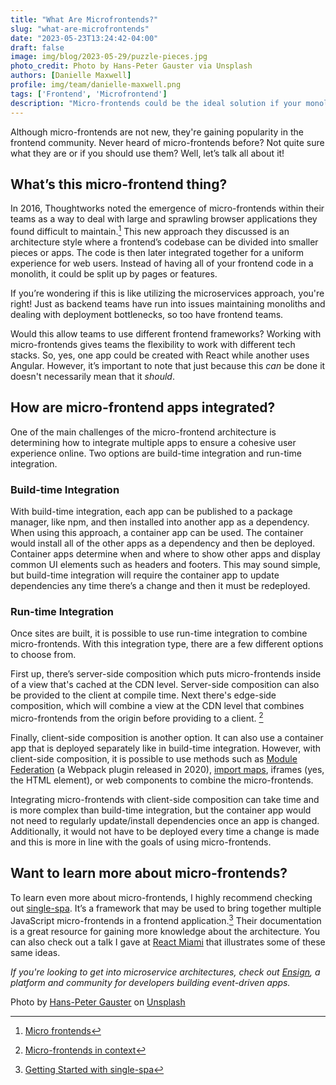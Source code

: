 ```yaml
---
title: "What Are Microfrontends?"
slug: "what-are-microfrontends"
date: "2023-05-23T13:24:42-04:00"
draft: false
image: img/blog/2023-05-29/puzzle-pieces.jpg
photo_credit: Photo by Hans-Peter Gauster via Unsplash
authors: [Danielle Maxwell]
profile: img/team/danielle-maxwell.png
tags: ['Frontend', 'Microfrontend']
description: "Micro-frontends could be the ideal solution if your monolithic frontend is causing growing pains."
---
```


Although micro-frontends are not new, they're gaining popularity in the frontend community. Never heard of micro-frontends before? Not quite sure what they are or if you should use them? Well, let’s talk all about it!
<!--more-->

## What’s this micro-frontend thing?
In 2016, Thoughtworks noted the emergence of micro-frontends within their teams as a way to deal with large and sprawling browser applications they found difficult to maintain.[^1] This new approach they discussed is an architecture style where a frontend’s codebase can be divided into smaller pieces or apps. The code is then later integrated together for a uniform experience for web users. Instead of having all of your frontend code in a monolith, it could be split up by pages or features.

If you’re wondering if this is like utilizing the microservices approach, you're right! Just as backend teams have run into issues maintaining monoliths and dealing with deployment bottlenecks, so too have frontend teams.

Would this allow teams to use different frontend frameworks?
Working with micro-frontends gives teams the flexibility to work with different tech stacks. So, yes, one app could be created with React while another uses Angular. However, it’s important to note that just because this *can* be done it doesn't necessarily mean that it *should*.


## How are micro-frontend apps integrated?
One of the main challenges of the micro-frontend architecture is determining how to integrate multiple apps to ensure a cohesive user experience online. Two options are build-time integration and run-time integration.

### Build-time Integration
With build-time integration, each app can be published to a package manager, like npm, and then installed into another app as a dependency. When using this approach, a container app can be used. The container would install all of the other apps as a dependency and then be deployed. Container apps determine when and where to show other apps and display common UI elements such as headers and footers. This may sound simple, but build-time integration will require the container app to update dependencies any time there’s a change and then it must be redeployed.

### Run-time Integration
Once sites are built, it is possible to use run-time integration to combine micro-frontends. With this integration type, there are a few different options to choose from.

First up, there’s server-side composition which puts micro-frontends inside of a view that's cached at the CDN level. Server-side composition can also be provided to the client at compile time. Next there's edge-side composition, which will combine a view at the CDN level that combines micro-frontends from the origin before providing to a client. [^2]

Finally, client-side composition is another option. It can also use a container app that is deployed separately like in build-time integration. However, with client-side composition, it is possible to use methods such as [Module Federation](https://webpack.js.org/concepts/module-federation/) (a Webpack plugin released in 2020), [import maps](https://developer.mozilla.org/en-US/docs/Web/HTML/Element/script/type/importmap), iframes (yes, the HTML element), or web components to combine the micro-frontends.

Integrating micro-frontends with client-side composition can take time and is more complex than build-time integration, but the container app would not need to regularly update/install dependencies once an app is changed. Additionally, it would not have to be deployed every time a change is made and this is more in line with the goals of using micro-frontends.

## Want to learn more about micro-frontends?
To learn even more about micro-frontends, I highly recommend checking out [single-spa](https://single-spa.js.org/). It’s a framework that may be used to bring together multiple JavaScript micro-frontends in a frontend application.[^3] Their documentation is a great resource for gaining more knowledge about the architecture. You can also check out a talk I gave at [React Miami](https://youtu.be/u6AIHM7ozQQ) that illustrates some of these same ideas.

*If you're looking to get into microservice architectures, check out [Ensign](https://rotational.app/register/), a platform and community for developers building event-driven apps.*


[^1]: [Micro frontends](https://www.thoughtworks.com/radar/techniques/micro-frontends)
[^2]: [Micro-frontends in context](https://increment.com/frontend/micro-frontends-in-context/)
[^3]: [Getting Started with single-spa](https://single-spa.js.org/docs/getting-started-overview)

Photo by [Hans-Peter Gauster](https://unsplash.com/@sloppyperfectionist?utm_source=unsplash&utm_medium=referral&utm_content=creditCopyText) on [Unsplash](https://unsplash.com/photos/3y1zF4hIPCg)